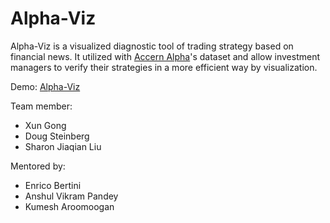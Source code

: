 Alpha-Viz
====

Alpha-Viz is a visualized diagnostic tool of trading strategy based on financial news. It utilized with [Accern Alpha](http://accern.com/)'s dataset and allow investment managers to verify their strategies in a more efficient way by visualization.

Demo: [Alpha-Viz](http://nyu-cs6313-projects.github.io/Alpha-Viz) 

Team member:  

   * Xun Gong  
   * Doug Steinberg  
   * Sharon Jiaqian Liu  

Mentored by:  

   * Enrico Bertini  
   * Anshul Vikram Pandey  
   * Kumesh Aroomoogan  
